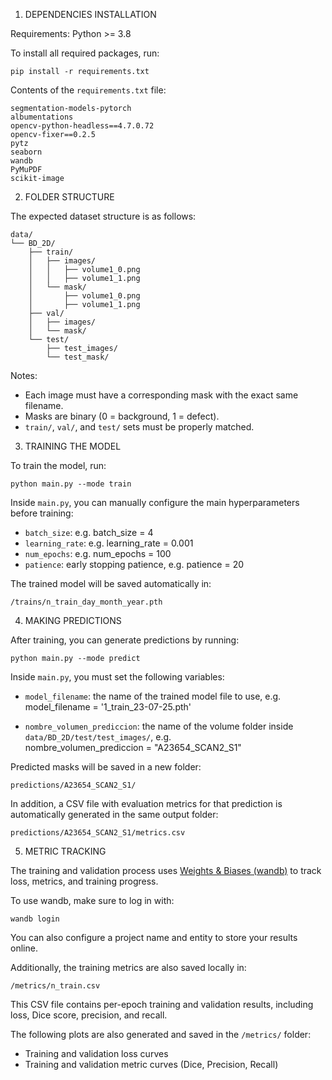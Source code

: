 1. DEPENDENCIES INSTALLATION

Requirements: Python >= 3.8

To install all required packages, run:

    pip install -r requirements.txt

Contents of the `requirements.txt` file:

    segmentation-models-pytorch
    albumentations
    opencv-python-headless==4.7.0.72
    opencv-fixer==0.2.5
    pytz
    seaborn
    wandb
    PyMuPDF
    scikit-image


2. FOLDER STRUCTURE

The expected dataset structure is as follows:

    data/
    └── BD_2D/
        ├── train/
        │   ├── images/
        │   │   ├── volume1_0.png
        │   │   ├── volume1_1.png
        │   └── mask/
        │       ├── volume1_0.png
        │       ├── volume1_1.png
        ├── val/
        │   ├── images/
        │   └── mask/
        └── test/
            ├── test_images/
            └── test_mask/

Notes:
- Each image must have a corresponding mask with the exact same filename.
- Masks are binary (0 = background, 1 = defect).
- `train/`, `val/`, and `test/` sets must be properly matched.



3. TRAINING THE MODEL

To train the model, run:

    python main.py --mode train 

Inside `main.py`, you can manually configure the main hyperparameters before training:

- `batch_size`: e.g. batch_size = 4  
- `learning_rate`: e.g. learning_rate = 0.001  
- `num_epochs`: e.g. num_epochs = 100  
- `patience`: early stopping patience, e.g. patience = 20  

The trained model will be saved automatically in:

    /trains/n_train_day_month_year.pth



4. MAKING PREDICTIONS

After training, you can generate predictions by running:

    python main.py --mode predict

Inside `main.py`, you must set the following variables:

- `model_filename`: the name of the trained model file to use, e.g.  
    model_filename = '1_train_23-07-25.pth'

- `nombre_volumen_prediccion`: the name of the volume folder inside `data/BD_2D/test/test_images/`, e.g.  
    nombre_volumen_prediccion = "A23654_SCAN2_S1"

Predicted masks will be saved in a new folder:

    predictions/A23654_SCAN2_S1/

In addition, a CSV file with evaluation metrics for that prediction is automatically generated in the same output folder:

    predictions/A23654_SCAN2_S1/metrics.csv



5. METRIC TRACKING

The training and validation process uses [Weights & Biases (wandb)](https://wandb.ai/) to track loss, metrics, and training progress.

To use wandb, make sure to log in with:

    wandb login

You can also configure a project name and entity to store your results online.

Additionally, the training metrics are also saved locally in:

    /metrics/n_train.csv

This CSV file contains per-epoch training and validation results, including loss, Dice score, precision, and recall.

The following plots are also generated and saved in the `/metrics/` folder:
- Training and validation loss curves
- Training and validation metric curves (Dice, Precision, Recall)
